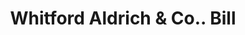 ---
doi: 10.7916/D832171C
date_other: '1890'
date_other_textual: 1890-1899
form: printed ephemera
genre:
- Invoices
name:
- Whitford Aldrich & Co.
object_in_context_url: https://biggert.cul.columbia.edu/items/view/ave_biggert_01550
subject_hierarchical_geographic:
- Providence, Rhode Island, United States
subject_name:
- Whitford Aldrich & Co.
title: Whitford Aldrich & Co.. Bill
sort_title: Whitford Aldrich & Co.. Bill
call_number: ave_biggert_01550
coordinates:
- 41.82361111111111,-71.42222222222223
pid: ave_biggert_01550
identifiers: ave_biggert_01550
permalink: /biggert/ave_biggert_01550/
layout: iiif-image-page
---